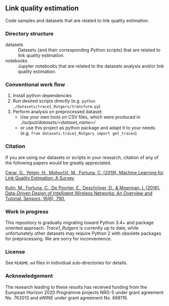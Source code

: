 ## Link quality estimation

Code samples and datasets that are related to link quality estimation.

### Directory structure

<dl>
  <dt>datasets</dt>
  <dd>Datasets (and their corresponding Python scripts) that are related to link quality estimation.</dd>

  <dt>notebooks</dt>
  <dd>Jupyter notebooks that are related to the datasets analysis and/or link quality estimation.</dd>
</dl>

### Conventional work flow
1. Install python dependencies
2. Run desired scripts directly (e.g. `python ./datasets/trace1_Rutgers/transform.py`)
3. Perform analysis on preprocessed dataset:
    - Use your own tools on CSV files, which were produced in *./output/datasets/<dataset_name>/*
    - or use this project as python package and adapt it to your needs. (e.g. `from datasets.trace1_Rutgers import get_traces`)

### Citation

If you are using our datasets or scripts in your research, citation of any of the following papers would be greatly appreciated.

[Cerar, G., Yetgin, H., Mohorčič, M., Fortuna, C. (2019). Machine Learning for Link Quality Estimation: A Survey](https://arxiv.org/abs/1812.08856)

[Kulin, M., Fortuna, C., De Poorter, E., Deschrijver, D., & Moerman, I. (2016). Data-Driven Design of Intelligent Wireless Networks: An Overview and Tutorial. Sensors, 16(6), 790.](http://www.mdpi.com/1424-8220/16/6/790/htm)

### Work in progress

This repository is gradually migrating toward Python 3.4+ and package oriented approach. *Trace1_Rutgers* is currently up to date, while unfortunately other datasets may require Python 2 with obsolete packages for preprocessing. We are sorry for inconvenience.

### License

See `README.md` files in individual sub-directories for details.

### Acknowledgement

The research leading to these results has received funding from the European Horizon 2020 Programme projects NRG-5 under grant agreement No. 762013 and eWINE under grant agreement No. 688116.
